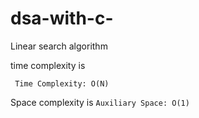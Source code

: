 # dsa-with-c-


Linear search algorithm

time complexity is

` Time Complexity: O(N)`

Space complexity is
`Auxiliary Space: O(1) `